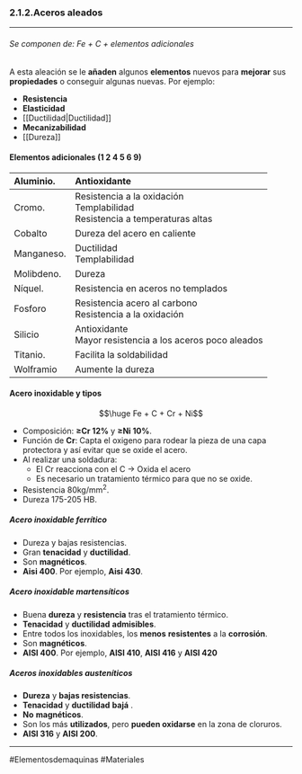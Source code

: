 ### 2.1.2.Aceros aleados
---
###### Se componen de: Fe + C + elementos adicionales

A esta aleación se le **añaden** algunos **elementos** nuevos para **mejorar** sus **propiedades** o conseguir algunas nuevas. Por ejemplo:
- **Resistencia**
- **Elasticidad**
- [[Ductilidad|Ductilidad]]
- **Mecanizabilidad**
- [[Dureza]]

#### Elementos adicionales (1 2 4 5 6 9)

| Aluminio.   | Antioxidante                                                                                  |
| :--------- | :-------------------------------------------------------------------------------------------- |
| Cromo.     | Resistencia a la oxidación<div>Templabilidad</div><div>Resistencia a temperaturas altas</div> |
| Cobalto   | Dureza del acero en caliente<br>                                                              |
| Manganeso.  | Ductilidad<div>Templabilidad&nbsp;</div>                                                      |
| Molibdeno. | <div>Dureza</div>                                                                             |
| Níquel.    | Resistencia en aceros no templados                                                            |
| Fosforo   | Resistencia acero al carbono<div>Resistencia a la oxidación</div>                             |
| Silicio    | Antioxidante<div>Mayor resistencia a los aceros poco aleados</div>                            |
| Titanio.   | Facilita la soldabilidad                                                                      |
| Wolframio  | Aumente la dureza                                                                             |

#### Acero inoxidable y tipos
$$\huge Fe + C + Cr + Ni$$
- Composición: **≥Cr 12%** y **≥Ni 10%**.
- Función de **Cr**: Capta el oxigeno para rodear la pieza de una capa protectora y así evitar que se oxide el acero.
- Al realizar una soldadura:
	- El Cr reacciona con el C → Oxida el acero
	- Es necesario un tratamiento térmico para que no se oxide.
- Resistencia 80kg/mm<sup>2</sup>.
- Dureza 175-205 HB.

##### Acero inoxidable ferrítico
- Dureza y bajas resistencias.
- Gran **tenacidad** y **ductilidad**.
- Son **magnéticos**.
- **Aisi 400**. Por ejemplo, **Aisi 430**.
##### Acero inoxidable martensíticos
- Buena **dureza** y **resistencia** tras el tratamiento térmico. 
- **Tenacidad** y **ductilidad** **admisibles**.
- Entre todos los inoxidables, los **menos** **resistentes** a la **corrosión**.
- Son **magnéticos**.
- **AISI 400**. Por ejemplo, **AISI 410**, **AISI 416** y **AISI 420**
##### Aceros inoxidables austeníticos
- **Dureza** y **bajas resistencias**.
- **Tenacidad** y **ductilidad** **bajá** .
- **No** **magnéticos**.
- Son los más **utilizados**, pero **pueden oxidarse** en la zona de cloruros.
- **AISI 316** y **AISI 200**.



---
#Elementosdemaquinas #Materiales